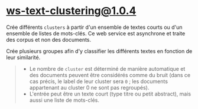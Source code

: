 # ws-text-clustering@1.0.4

Crée différents `clusters` à partir d'un ensemble de textes courts ou d'un ensemble de listes de mots-clés. Ce web service est asynchrone et traite des corpus et non des documents.

Crée plusieurs groupes afin d'y classifier les différents textes en fonction de leur similarité.

> - Le nombre de `cluster` est déterminé de manière automatique et des documents peuvent être considérés comme du bruit (dans ce cas précis, le label de leur cluster sera `0` ; les documents appartenant au cluster 0 ne sont pas regroupés).
> - L'entrée peut être un texte court (type titre ou petit abstract), mais aussi une liste de mots-clés.
